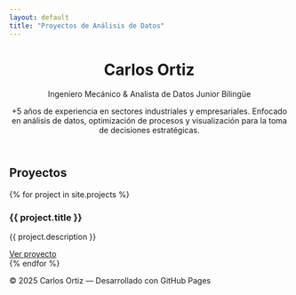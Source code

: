 ```yaml
---
layout: default
title: "Proyectos de Análisis de Datos"
---
```


<header class="profile">
  <h1>Carlos Ortiz</h1>
  <p>Ingeniero Mecánico & Analista de Datos Junior Bilingüe</p>
  <p>+5 años de experiencia en sectores industriales y empresariales. Enfocado en análisis de datos, optimización de procesos y visualización para la toma de decisiones estratégicas.</p>
</header>

<section>
  <h2>Proyectos</h2>
  <div class="projects">
    {% for project in site.projects %}
      <div class="project-card">
        <h3>{{ project.title }}</h3>
        <p>{{ project.description }}</p>
        <a href="{{ project.link }}" target="_blank">Ver proyecto</a>
      </div>
    {% endfor %}
  </div>
</section>

<footer>
  <p>© 2025 Carlos Ortiz — Desarrollado con GitHub Pages</p>
</footer>
